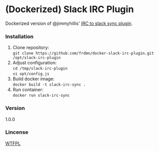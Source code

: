 # (Dockerized) Slack IRC Plugin

Dockerized version of @jimmyhillis' [IRC to slack sync plugin](https://github.com/jimmyhillis/slack-irc-plugin).

### Installation

1. Clone repository:  
  `git clone https://github.com/frdmn/docker-slack-irc-plugin.git /opt/slack-irc-plugin`
1. Adjust configuration:  
  `cd /tmp/slack-irc-plugin`  
  `vi opt/config.js`  
1. Build docker image:  
  `docker build -t slack-irc-sync .`
1. Run container:  
  `docker run slack-irc-sync`

### Version
1.0.0

### Lincense
[WTFPL](LICENSE)
